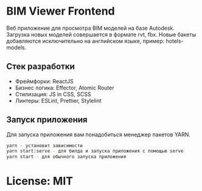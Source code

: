 # BIM Viewer Frontend

Веб приложение для просмотра BIM моделей на базе Autodesk. Загрузка новых моделей совершается в формате rvt, fbx. Новые бакеты добавляются исключительно на английском языке, пример: hotels-models.

## Стек разработки

- Фреймфорки: ReactJS
- Бизнес логика: Effector, Atomic Router
- Стилизация: JS in CSS, SCSS
- Линтеры: ESLint, Prettier, Stylelint

## Запуск приложения

Для запуска приложения вам понадобиться менеджер пакетов YARN.

```sh
yarn - установит зависимости
yarn start:serve - для билда и запуска приложения с помощью serve
yarn start - для обычного запуска приложения
```

# License: MIT
